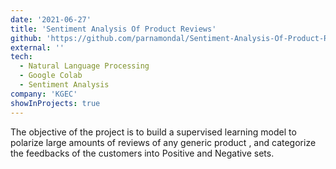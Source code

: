 ```yaml
---
date: '2021-06-27'
title: 'Sentiment Analysis Of Product Reviews'
github: 'https://github.com/parnamondal/Sentiment-Analysis-Of-Product-Reviews'
external: ''
tech:
  - Natural Language Processing
  - Google Colab
  - Sentiment Analysis
company: 'KGEC'
showInProjects: true
---
```


The objective of the project is to build a supervised learning model to polarize large amounts of reviews of any generic product , and categorize the feedbacks of the customers into Positive and Negative sets.
